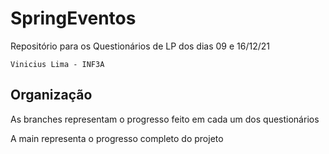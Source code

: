 # SpringEventos
Repositório para os Questionários de LP dos dias 09 e 16/12/21

``` Vinicius Lima - INF3A ```

## Organização
As branches representam o progresso feito em cada um dos questionários

A main representa o progresso completo do projeto
